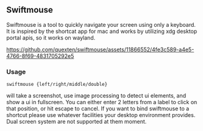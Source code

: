 ## Swiftmouse

Swiftmouse is a tool to quickly navigate your screen using only a keyboard. It is inspired by the shortcat app for mac and works by utilizing xdg desktop portal apis, so it works on wayland.

https://github.com/quexten/swiftmouse/assets/11866552/4fe3c589-a4e5-4766-8f69-4831705292e5

### Usage

```
swiftmouse {left/right/middle/double}
```

will take a screenshot, use image processing to detect ui elements, and show a ui in fullscreen. You can either enter 2 letters from a label to click on that position, or hit escape to cancel.
If you want to bind swiftmouse to a shortcut please use whatever facilities your desktop environment provides. Dual screen system are not supported at them moment.
